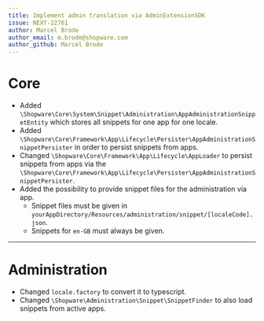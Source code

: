 ```yaml
---
title: Implement admin translation via AdminExtensionSDK
issue: NEXT-22761
author: Marcel Brode
author_email: m.brode@shopware.com
author_github: Marcel Brode
---
```

# Core
* Added `\Shopware\Core\System\Snippet\Administration\AppAdministrationSnippetEntity` which stores all snippets for one app for one locale.
* Added `\Shopware\Core\Framework\App\Lifecycle\Persister\AppAdministrationSnippetPersister` in order to persist snippets from apps.
* Changed `\Shopware\Core\Framework\App\Lifecycle\AppLoader` to persist snippets from apps via the `\Shopware\Core\Framework\App\Lifecycle\Persister\AppAdministrationSnippetPersister`.
* Added the possibility to provide snippet files for the administration via app.
  * Snippet files must be given in `yourAppDirectory/Resources/administration/snippet/[localeCode].json`.
  * Snippets for `en-GB` must always be given.
___
# Administration
* Changed `locale.factory` to convert it to typescript.
* Changed `\Shopware\Administration\Snippet\SnippetFinder` to also load snippets from active apps.
